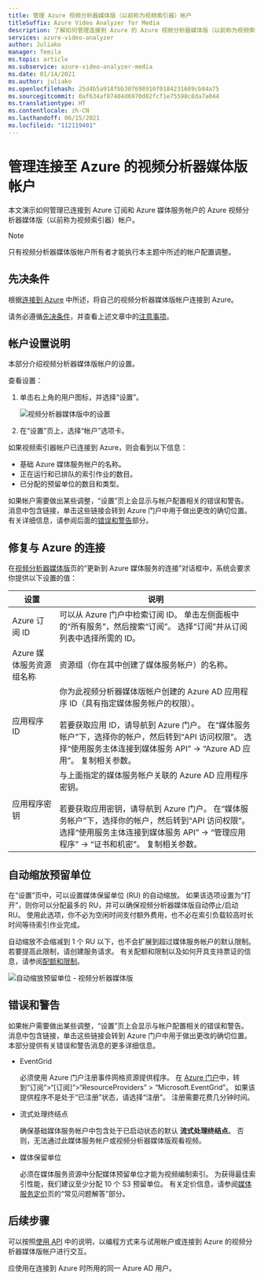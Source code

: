 ```yaml
---
title: 管理 Azure 视频分析器媒体版（以前称为视频索引器）帐户
titleSuffix: Azure Video Analyzer for Media
description: 了解如何管理连接到 Azure 的 Azure 视频分析器媒体版（以前称为视频索引器）帐户。
services: azure-video-analyzer
author: Juliako
manager: femila
ms.topic: article
ms.subservice: azure-video-analyzer-media
ms.date: 01/14/2021
ms.author: juliako
ms.openlocfilehash: 25d4b5a918fbb307698910f0184231689cb84a75
ms.sourcegitcommit: 0af634af87404d6970d82fcf1e75598c8da7a044
ms.translationtype: HT
ms.contentlocale: zh-CN
ms.lasthandoff: 06/15/2021
ms.locfileid: "112119401"
---
```

# <a name="manage-a-video-analyzer-for-media-account-connected-to-azure"></a>管理连接至 Azure 的视频分析器媒体版帐户

本文演示如何管理已连接到 Azure 订阅和 Azure 媒体服务帐户的 Azure 视频分析器媒体版（以前称为视频索引器）帐户。

> [!NOTE]
> 只有视频分析器媒体版帐户所有者才能执行本主题中所述的帐户配置调整。

## <a name="prerequisites"></a>先决条件

根据[连接到 Azure](connect-to-azure.md) 中所述，将自己的视频分析器媒体版帐户连接到 Azure。

请务必遵循[先决条件](connect-to-azure.md#prerequisites-for-connecting-to-azure)，并查看上述文章中的[注意事项](connect-to-azure.md#azure-media-services-considerations)。

## <a name="examine-account-settings"></a>帐户设置说明

本部分介绍视频分析器媒体版帐户的设置。

查看设置：

1. 单击右上角的用户图标，并选择“设置”。

    ![视频分析器媒体版中的设置](./media/manage-account-connected-to-azure/select-settings.png)

2. 在“设置”页上，选择“帐户”选项卡。

如果视频索引器帐户已连接到 Azure，则会看到以下信息：

* 基础 Azure 媒体服务帐户的名称。
* 正在运行和已排队的索引作业的数目。
* 已分配的预留单位的数目和类型。

如果帐户需要做出某些调整，“设置”页上会显示与帐户配置相关的错误和警告。 消息中包含链接，单击这些链接会转到 Azure 门户中用于做出更改的确切位置。 有关详细信息，请参阅后面的[错误和警告](#errors-and-warnings)部分。

## <a name="repair-the-connection-to-azure"></a>修复与 Azure 的连接

在[视频分析器媒体版](https://www.videoindexer.ai/)页的“更新到 Azure 媒体服务的连接”对话框中，系统会要求你提供以下设置的值：

|设置|说明|
|---|---|
|Azure 订阅 ID|可以从 Azure 门户中检索订阅 ID。 单击左侧面板中的“所有服务”，然后搜索“订阅”。 选择“订阅”并从订阅列表中选择所需的 ID。|
|Azure 媒体服务资源组名称|资源组（你在其中创建了媒体服务帐户）的名称。|
|应用程序 ID|你为此视频分析器媒体版帐户创建的 Azure AD 应用程序 ID（具有指定媒体服务帐户的权限）。 <br/><br/>若要获取应用 ID，请导航到 Azure 门户。 在“媒体服务帐户”下，选择你的帐户，然后转到“API 访问权限”。 选择“使用服务主体连接到媒体服务 API” -> “Azure AD 应用”。 复制相关参数。|
|应用程序密钥|与上面指定的媒体服务帐户关联的 Azure AD 应用程序密钥。 <br/><br/>若要获取应用密钥，请导航到 Azure 门户。 在“媒体服务帐户”下，选择你的帐户，然后转到“API 访问权限”。 选择“使用服务主体连接到媒体服务 API” -> “管理应用程序” -> “证书和机密”。 复制相关参数。|

## <a name="autoscale-reserved-units"></a>自动缩放预留单位

在“设置”页中，可以设置媒体保留单位 (RU) 的自动缩放。 如果该选项设置为“打开”，则你可以分配最多的 RU，并可以确保视频分析器媒体版自动停止/启动 RU。 使用此选项，你不必为空闲时间支付额外费用，也不必在索引负载较高时长时间等待索引作业完成。

自动缩放不会缩减到 1 个 RU 以下，也不会扩展到超过媒体服务帐户的默认限制。 若要提高此限制，请创建服务请求。 有关配额和限制以及如何开具支持票证的信息，请参阅[配额和限制](../../media-services/previous/media-services-quotas-and-limitations.md)。

![自动缩放预留单位 - 视频分析器媒体版](./media/manage-account-connected-to-azure/autoscale-reserved-units.png)

## <a name="errors-and-warnings"></a>错误和警告

如果帐户需要做出某些调整，“设置”页上会显示与帐户配置相关的错误和警告。 消息中包含链接，单击这些链接会转到 Azure 门户中用于做出更改的确切位置。 本部分提供有关错误和警告消息的更多详细信息。

* EventGrid

    必须使用 Azure 门户注册事件网格资源提供程序。 在 [Azure 门户](https://portal.azure.com/)中，转到“订阅”>“[订阅]”>“ResourceProviders” > “Microsoft.EventGrid”。   如果该提供程序不是处于“已注册”状态，请选择“注册”。  注册需要花费几分钟时间。

* 流式处理终结点

    确保基础媒体服务帐户中包含处于已启动状态的默认 **流式处理终结点**。 否则，无法通过此媒体服务帐户或视频分析器媒体版观看视频。

* 媒体保留单位

    必须在媒体服务资源中分配媒体预留单位才能为视频编制索引。 为获得最佳索引性能，我们建议至少分配 10 个 S3 预留单位。 有关定价信息，请参阅[媒体服务定价](https://azure.microsoft.com/pricing/details/media-services/)页的“常见问题解答”部分。

## <a name="next-steps"></a>后续步骤

可以按照[使用 API](video-indexer-use-apis.md) 中的说明，以编程方式来与试用帐户或连接到 Azure 的视频分析器媒体版帐户进行交互。

应使用在连接到 Azure 时所用的同一 Azure AD 用户。
